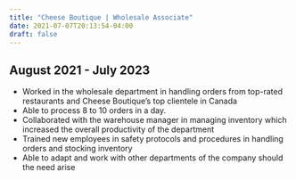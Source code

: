 ```yaml
---
title: "Cheese Boutique | Wholesale Associate"
date: 2021-07-07T20:13:54-04:00
draft: false
---
```


## August 2021 - July 2023

- Worked in the wholesale department in handling orders from top-rated restaurants and Cheese Boutique’s top clientele in Canada
- Able to process 8 to 10 orders in a day.
- Collaborated with the warehouse manager in managing inventory which increased the overall productivity of the department
- Trained new employees in safety protocols and procedures in handling orders and stocking inventory
- Able to adapt and work with other departments of the company should the need arise
